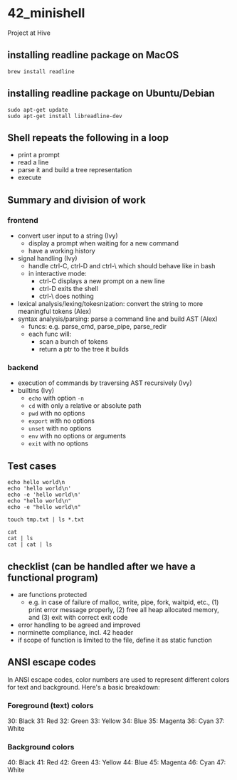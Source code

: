 # 42_minishell
Project at Hive

## installing readline package on MacOS
```
brew install readline
```

## installing readline package on Ubuntu/Debian
```
sudo apt-get update
sudo apt-get install libreadline-dev
```

## Shell repeats the following in a loop
- print a prompt
- read a line
- parse it and build a tree representation
- execute

## Summary and division of work
### frontend
- convert user input to a string (Ivy)
  - display a prompt when waiting for a new command
  - have a working history
- signal handling (Ivy)
  - handle ctrl-C, ctrl-D and ctrl-\ which should behave like in bash
  - in interactive mode:
    - ctrl-C displays a new prompt on a new line
    - ctrl-D exits the shell
    - ctrl-\ does nothing
- lexical analysis/lexing/tokesnization: convert the string to more meaningful tokens (Alex)
- syntax analysis/parsing: parse a command line and build AST (Alex)
  - funcs: e.g. parse_cmd, parse_pipe, parse_redir
  - each func will:
    - scan a bunch of tokens
    - return a ptr to the tree it builds
### backend
- execution of commands by traversing AST recursively (Ivy)
- builtins (Ivy)
  - `echo` with option `-n`
  - `cd` with only a relative or absolute path
  - `pwd` with no options
  - `export` with no options
  - `unset` with no options
  - `env` with no options or arguments
  - `exit` with no options

## Test cases
```
echo hello world\n
echo 'hello world\n'
echo -e 'hello world\n'
echo "hello world\n"
echo -e "hello world\n"

touch tmp.txt | ls *.txt

cat
cat | ls
cat | cat | ls
```

## checklist (can be handled after we have a functional program)
- are functions protected
  - e.g. in case of failure of malloc, write, pipe, fork, waitpid, etc., (1) print error message properly, (2) free all heap allocated memory, and (3) exit with correct exit code
- error handling to be agreed and improved
- norminette compliance, incl. 42 header
- if scope of function is limited to the file, define it as static function

## ANSI escape codes
In ANSI escape codes, color numbers are used to represent different colors for text and background. Here's a basic breakdown:

### Foreground (text) colors
30: Black
31: Red
32: Green
33: Yellow
34: Blue
35: Magenta
36: Cyan
37: White
### Background colors
40: Black
41: Red
42: Green
43: Yellow
44: Blue
45: Magenta
46: Cyan
47: White